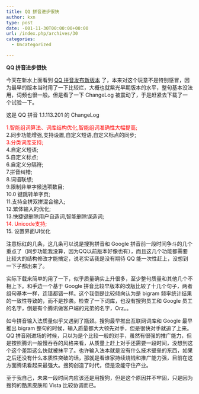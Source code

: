 ```yaml
---
title: QQ 拼音进步很快
author: kxn
type: post
date: -001-11-30T00:00:00+00:00
url: /index.php/archives/30
categories:
  - Uncategorized

---
```

**QQ 拼音进步很快**

今天在新水上面看到 [QQ 拼音发布新版本][1] 了，本来对这个玩意不是特别感冒，因为最早的版本当时用了一下比较烂，大概也就紫光早期版本的水平，整句基本没法用，词频也很一般。但是看了一下 ChangeLog 被震动了，于是赶紧去下载了一个试验一下。

这是 QQ 拼音 1.1.113.201 的 ChangeLog

<font color="#ff0000">1.智能组词算法、词库结构优化,智能组词准确性大幅提高;</font>  
2.同步功能增强,支持设置,自定义短语,自定义标点的同步;  
<font color="#ff0000">3.分类词库支持;</font>  
4.自定义短语;  
5.自定义标点;  
6.自定义分隔符;  
7.拼音纠错;  
8.词语联想;  
9.限制非单字候选项数目;  
10.0 键跳转单字页;  
11.支持全拼双拼混合输入;  
12.繁体输入的优化;  
13.快捷键删除用户自造词,智能删除误造词;  
<font color="#ff0000">14. Unicode支持;</font>  
15. 设置界面UI优化

注意标红的几条，这几条可以说是搜狗拼音和 Google 拼音前一段时间争斗的几个重点了（同步功能我没算，因为QQ以前版本好像也有），而且这几个功能都需要比较大的结构修改才能搞定，说老实话我是没有期待 QQ 能一次性赶上，没想到一下子都出来了。

实际下载来简单的用了一下，似乎质量确实上升很多，至少整句质量和其他几个不相上下。和手边一个基于 Google 拼音比较早版本的改版比较了十几个句子，两者组句基本一样，连错都错一样。这个我倒是比较倾向认为是 bigram 频率统计结果的一致性导致的，而不是抄袭。检查了一下词库，也没有搜狗员工和 Google 员工的名字，倒是有个腾讯做客户端的兄弟的名字，Orz。。

如今拼音输入法质量似乎又遇到了瓶颈。搜狗最早推出互联网词库和 Google 最早推出 bigram 整句的时候，输入质量都大大领先对手，但是很快对手就追了上来。QQ 拼音刚进场的时候，只以为是个比较一般的对手，虽然有很强的推广能力，但是按照腾讯一般慢吞吞的风格来看，从质量上赶上对手还需要一段时间，没想到这个这个差距这么快就被抹平了。也许输入法本就是没有什么技术壁垒的东西，如果之后还没有什么本质性突破的话，那就是看谁家持续烧钱和推广能力强，目前在这方面腾讯看起来最强大。搜狗创造了时代，但是没能守住产业。

至于我自己，未来一段时间内应该还是用搜狗，但是这个原因并不牢固，只是因为搜狗的酷黑皮肤和 Vista 比较协调而已。

 [1]: http://attach.newsmth.net/bbscon.php?bid=695&id=32559 "QQ 拼音发布新版本"